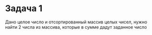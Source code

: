 # Задача 1

Дано целое число и отсортированный массив целых чисел, нужно найти 2 числа из массива, которые в сумме дадут заданное число
